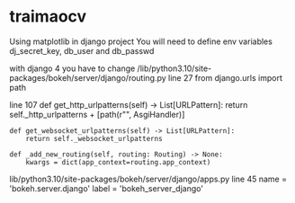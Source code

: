 # traimaocv
Using matplotlib in django project
You will need to define env variables dj_secret_key, db_user and db_passwd

with django 4 you have to change
/lib/python3.10/site-packages/bokeh/server/django/routing.py
line 27
    from django.urls import path

line 107
    def get_http_urlpatterns(self) -> List[URLPattern]:
        return self._http_urlpatterns + [path(r"", AsgiHandler)]

    def get_websocket_urlpatterns(self) -> List[URLPattern]:
        return self._websocket_urlpatterns

    def _add_new_routing(self, routing: Routing) -> None:
        kwargs = dict(app_context=routing.app_context)


lib/python3.10/site-packages/bokeh/server/django/apps.py
line 45
    name = 'bokeh.server.django'
    label = 'bokeh_server_django'



